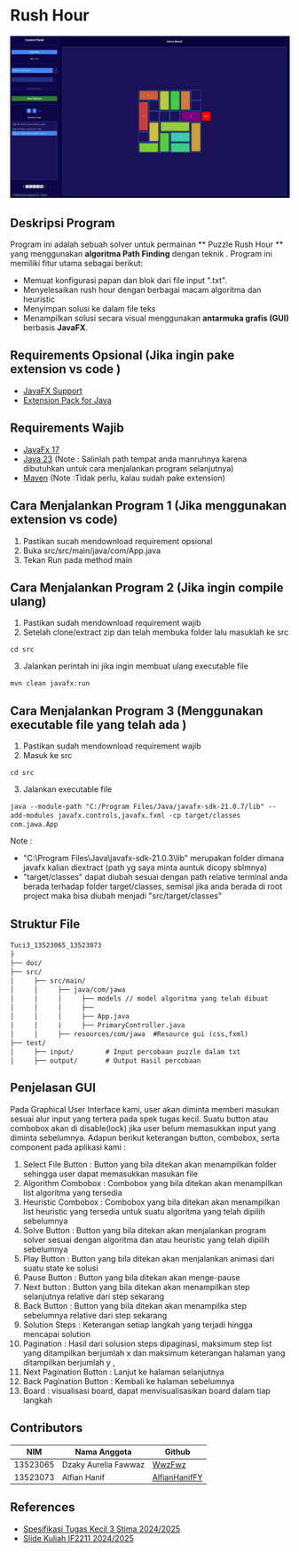 #  Rush Hour 

![Rush Hour ](doc/awok.png)

## Deskripsi Program
Program ini adalah sebuah solver untuk permainan ** Puzzle Rush Hour ** yang menggunakan **algoritma Path Finding** dengan teknik . Program ini memiliki fitur utama sebagai berikut:

- Memuat konfigurasi papan dan blok dari file input ".txt".
- Menyelesaikan rush hour dengan berbagai macam algoritma dan heuristic
- Menyimpan solusi ke dalam file teks 
- Menampilkan solusi secara visual menggunakan **antarmuka grafis (GUI)** berbasis **JavaFX**.


## Requirements Opsional (Jika ingin pake extension vs code )
- [JavaFX Support](https://marketplace.visualstudio.com/items?itemName=shrey150.javafx-support)
- [Extension Pack for Java](https://marketplace.visualstudio.com/items?itemName=vscjava.vscode-java-pack)

## Requirements Wajib
-  [JavaFx 17](https://maven.apache.org/download.cgi)
-  [Java 23](https://maven.apache.org/download.cgi)  (Note : Salinlah path tempat anda manruhnya karena dibutuhkan untuk cara menjalankan program selanjutnya)
-  [Maven](https://maven.apache.org/download.cgi) (Note :Tidak perlu, kalau sudah pake extension) 

## Cara Menjalankan Program 1 (Jika menggunakan extension vs code)
1. Pastikan sucah mendownload requirement opsional
2. Buka src/src/main/java/com/App.java
3. Tekan Run pada method main



## Cara Menjalankan Program 2 (Jika ingin compile ulang)
1. Pastikan sudah mendownload requirement wajib
2. Setelah clone/extract zip dan telah membuka folder lalu masuklah ke src
```
cd src
```
3. Jalankan perintah ini jika ingin membuat ulang executable file
```
mvn clean javafx:run
```

## Cara Menjalankan Program 3 (Menggunakan executable file yang telah ada )
1. Pastikan sudah mendownload requirement wajib
2. Masuk ke src 
```
cd src
```
3. Jalankan executable file
```
java --module-path "C:/Program Files/Java/javafx-sdk-21.0.7/lib" --add-modules javafx.controls,javafx.fxml -cp target/classes com.jawa.App
```

Note :   
- "C:\Program Files\Java\javafx-sdk-21.0.3\lib" merupakan folder dimana javafx kalian diextract (path yg saya minta auntuk dicopy sblmnya)
- "target/classes" dapat diubah sesuai dengan path relative terminal anda berada terhadap folder target/classes, semisal jika anda berada di root project maka bisa diubah menjadi "src/target/classes"


## Struktur File
```
Tuci3_13523065_13523073
├
├── doc/
├── src/
│     ├── src/main/
│     │     ├── java/com/jawa
│     │     │     ├── models // model algoritma yang telah dibuat
│     │     │     ├── 
│     │     │     ├── App.java
|     |     |     ├── PrimaryController.java
│     │     ├── resources/com/jawa  #Resource gui (css,fxml)
├── test/
│     ├── input/        # Input percobaan puzzle dalam txt
│     ├── output/       # Output Hasil percobaan

```
## Penjelasan GUI
Pada Graphical User Interface kami, user akan diminta memberi masukan sesuai alur input yang tertera pada spek tugas kecil. Suatu button atau combobox akan di disable(lock) jika user belum memasukkan input yang diminta sebelumnya.
Adapun berikut keterangan button, combobox, serta component pada aplikasi kami : 
1. Select File Button :  Button yang bila ditekan akan menampilkan folder sehingga user dapat memasukkan masukan file
2. Algorithm Combobox : Combobox yang bila ditekan akan menampilkan list algoritma yang tersedia
3. Heuristic Combobox : Combobox yang bila ditekan akan menampilkan list heuristic yang tersedia untuk suatu algoritma yang telah dipilih sebelumnya
4. Solve Button : Button yang bila ditekan akan menjalankan program solver sesuai dengan algoritma dan atau heuristic yang telah dipilih sebelumnya
5. Play Button : Button yang bila ditekan akan menjalankan animasi dari suatu state ke solusi
6. Pause Button : Button yang bila ditekan akan menge-pause 
7. Next button : Button yang bila ditekan akan menampilkan step selanjutnya relative dari step sekarang
8. Back Button : Button yang bila ditekan akan menampilka step sebelumnya relative dari step sekarang
9. Solution Steps : Keterangan setiap langkah yang terjadi hingga mencapai solution
10. Pagination :  Hasil dari solusion steps dipaginasi, maksimum step list yang ditampilkan berjumlah x dan maksimum keterangan halaman yang ditampilkan berjumlah y , 	
11. Next Pagination Button : Lanjut ke halaman selanjutnya
12. Back Pagination Button : Kembali ke halaman sebelumnya
13. Board : visualisasi board, dapat menvisualisasikan board dalam tiap langkah


## Contributors

| **NIM**  | **Nama Anggota**               | **Github** |
| -------- | ------------------------------ | ---------- |
| 13523065 | Dzaky Aurelia Fawwaz           | [WwzFwz](https://github.com/WwzFwz) |
| 13523073 | Alfian Hanif                   | [AlfianHanifFY](https://github.com/AlfianHanifFY) | 


## References
- [Spesifikasi Tugas Kecil 3 Stima 2024/2025](https://docs.google.com/document/d/1NXyjtIHs2_tWDD37MYtc0VhWtoU2wIH8A95ImttmMXk/edit?usp=sharing)
- [Slide Kuliah IF2211 2024/2025](https://informatika.stei.itb.ac.id/~rinaldi.munir/Stmik/2024-2025/17-Algoritma-Branch-and-Bound-(2025)-Bagian1.pdf)
